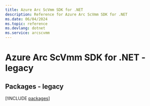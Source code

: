 ```yaml
---
title: Azure Arc ScVmm SDK for .NET
description: Reference for Azure Arc ScVmm SDK for .NET
ms.date: 06/04/2024
ms.topic: reference
ms.devlang: dotnet
ms.service: arcscvmm
---
```

# Azure Arc ScVmm SDK for .NET - legacy
## Packages - legacy
[!INCLUDE [packages](arc-scvmm-index.md)]